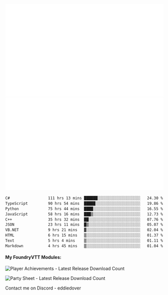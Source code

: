 
![](https://raw.githubusercontent.com/eddiedover/ghstats/master/generated/overview.svg)
![](https://raw.githubusercontent.com/eddiedover/ghstats/master/generated/languages.svg)

<!--START_SECTION:waka-->

```txt
C#                 111 hrs 13 mins ██████░░░░░░░░░░░░░░░░░░░   24.30 %
TypeScript         90 hrs 54 mins  █████░░░░░░░░░░░░░░░░░░░░   19.86 %
Python             75 hrs 44 mins  ████░░░░░░░░░░░░░░░░░░░░░   16.55 %
JavaScript         58 hrs 16 mins  ███▒░░░░░░░░░░░░░░░░░░░░░   12.73 %
C++                35 hrs 32 mins  ██░░░░░░░░░░░░░░░░░░░░░░░   07.76 %
JSON               23 hrs 11 mins  █▒░░░░░░░░░░░░░░░░░░░░░░░   05.07 %
VB.NET             9 hrs 21 mins   ▓░░░░░░░░░░░░░░░░░░░░░░░░   02.04 %
HTML               6 hrs 15 mins   ▒░░░░░░░░░░░░░░░░░░░░░░░░   01.37 %
Text               5 hrs 4 mins    ▒░░░░░░░░░░░░░░░░░░░░░░░░   01.11 %
Markdown           4 hrs 45 mins   ▒░░░░░░░░░░░░░░░░░░░░░░░░   01.04 %
```

<!--END_SECTION:waka-->

#### My FoundryVTT Modules:

  ![Player Achievements - Latest Release Download Count](https://img.shields.io/badge/dynamic/json?label=Player%20Achievements%20-%20Downloads@latest&query=assets%5B1%5D.download_count&url=https%3A%2F%2Fapi.github.com%2Frepos%2FEddieDover%2Ffvtt-player-achievements%2Freleases%2Flatest)

  ![Party Sheet - Latest Release Download Count](https://img.shields.io/badge/dynamic/json?label=Party%20Sheet%20-%20Downloads@latest&query=assets%5B1%5D.download_count&url=https%3A%2F%2Fapi.github.com%2Frepos%2FEddieDover%2Ffvtt-party-sheet%2Freleases%2Flatest)

<a rel="me" href="https://techhub.social/@EddieDover"></a>

Contact me on Discord - eddiedover
